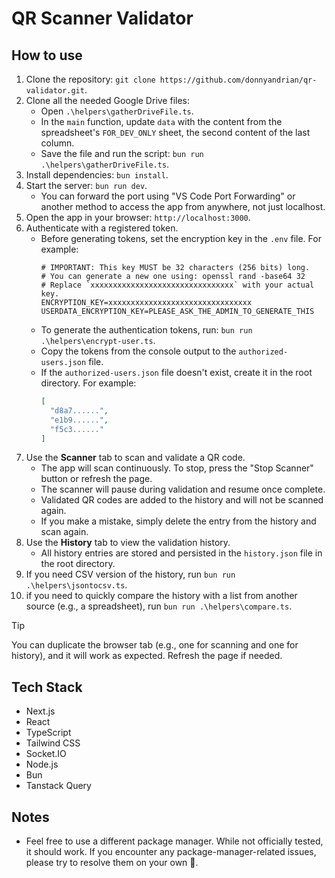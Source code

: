 # QR Scanner Validator

## How to use
1. Clone the repository: `git clone https://github.com/donnyandrian/qr-validator.git`.
2. Clone all the needed Google Drive files:
    - Open `.\helpers\gatherDriveFile.ts`.
    - In the `main` function, update `data` with the content from the spreadsheet's `FOR_DEV_ONLY` sheet, the second content of the last column.
    - Save the file and run the script: `bun run .\helpers\gatherDriveFile.ts`.
3. Install dependencies: `bun install`.
4. Start the server: `bun run dev`.
    - You can forward the port using "VS Code Port Forwarding" or another method to access the app from anywhere, not just localhost.
5. Open the app in your browser: `http://localhost:3000`.
6. Authenticate with a registered token.
    - Before generating tokens, set the encryption key in the `.env` file. For example:
      ```env
      # IMPORTANT: This key MUST be 32 characters (256 bits) long.
      # You can generate a new one using: openssl rand -base64 32
      # Replace `xxxxxxxxxxxxxxxxxxxxxxxxxxxxxxxx` with your actual key.
      ENCRYPTION_KEY=xxxxxxxxxxxxxxxxxxxxxxxxxxxxxxxx
      USERDATA_ENCRYPTION_KEY=PLEASE_ASK_THE_ADMIN_TO_GENERATE_THIS
      ```
    - To generate the authentication tokens, run: `bun run .\helpers\encrypt-user.ts`.
    - Copy the tokens from the console output to the `authorized-users.json` file.
    - If the `authorized-users.json` file doesn't exist, create it in the root directory. For example:
      ```json
      [
        "d8a7......",
        "e1b9......",
        "f5c3......"
      ]
      ```
7. Use the **Scanner** tab to scan and validate a QR code.
    - The app will scan continuously. To stop, press the "Stop Scanner" button or refresh the page.
    - The scanner will pause during validation and resume once complete.
    - Validated QR codes are added to the history and will not be scanned again.
    - If you make a mistake, simply delete the entry from the history and scan again.
8. Use the **History** tab to view the validation history.
    - All history entries are stored and persisted in the `history.json` file in the root directory.
9. If you need CSV version of the history, run `bun run .\helpers\jsontocsv.ts`.
10. if you need to quickly compare the history with a list from another source (e.g., a spreadsheet), run `bun run .\helpers\compare.ts`.

> [!TIP]
> You can duplicate the browser tab (e.g., one for scanning and one for history), and it will work as expected. Refresh the page if needed.

## Tech Stack
- Next.js
- React
- TypeScript
- Tailwind CSS
- Socket.IO
- Node.js
- Bun
- Tanstack Query

## Notes
- Feel free to use a different package manager. While not officially tested, it should work. If you encounter any package-manager-related issues, please try to resolve them on your own 🗿.